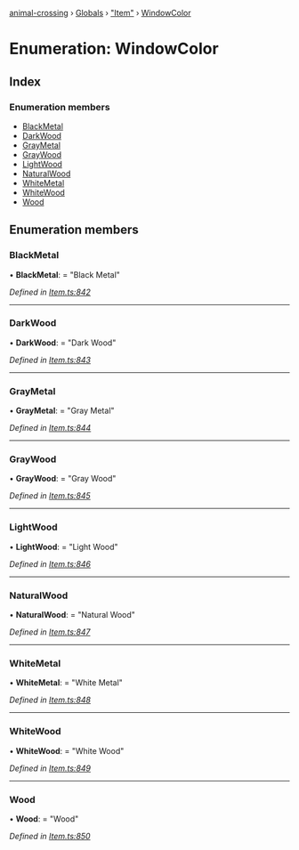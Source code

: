 [animal-crossing](../README.md) › [Globals](../globals.md) › ["Item"](../modules/_item_.md) › [WindowColor](_item_.windowcolor.md)

# Enumeration: WindowColor

## Index

### Enumeration members

* [BlackMetal](_item_.windowcolor.md#blackmetal)
* [DarkWood](_item_.windowcolor.md#darkwood)
* [GrayMetal](_item_.windowcolor.md#graymetal)
* [GrayWood](_item_.windowcolor.md#graywood)
* [LightWood](_item_.windowcolor.md#lightwood)
* [NaturalWood](_item_.windowcolor.md#naturalwood)
* [WhiteMetal](_item_.windowcolor.md#whitemetal)
* [WhiteWood](_item_.windowcolor.md#whitewood)
* [Wood](_item_.windowcolor.md#wood)

## Enumeration members

###  BlackMetal

• **BlackMetal**: = "Black Metal"

*Defined in [Item.ts:842](https://github.com/Norviah/animal-crossing/blob/415ee2a/module/types/Item.ts#L842)*

___

###  DarkWood

• **DarkWood**: = "Dark Wood"

*Defined in [Item.ts:843](https://github.com/Norviah/animal-crossing/blob/415ee2a/module/types/Item.ts#L843)*

___

###  GrayMetal

• **GrayMetal**: = "Gray Metal"

*Defined in [Item.ts:844](https://github.com/Norviah/animal-crossing/blob/415ee2a/module/types/Item.ts#L844)*

___

###  GrayWood

• **GrayWood**: = "Gray Wood"

*Defined in [Item.ts:845](https://github.com/Norviah/animal-crossing/blob/415ee2a/module/types/Item.ts#L845)*

___

###  LightWood

• **LightWood**: = "Light Wood"

*Defined in [Item.ts:846](https://github.com/Norviah/animal-crossing/blob/415ee2a/module/types/Item.ts#L846)*

___

###  NaturalWood

• **NaturalWood**: = "Natural Wood"

*Defined in [Item.ts:847](https://github.com/Norviah/animal-crossing/blob/415ee2a/module/types/Item.ts#L847)*

___

###  WhiteMetal

• **WhiteMetal**: = "White Metal"

*Defined in [Item.ts:848](https://github.com/Norviah/animal-crossing/blob/415ee2a/module/types/Item.ts#L848)*

___

###  WhiteWood

• **WhiteWood**: = "White Wood"

*Defined in [Item.ts:849](https://github.com/Norviah/animal-crossing/blob/415ee2a/module/types/Item.ts#L849)*

___

###  Wood

• **Wood**: = "Wood"

*Defined in [Item.ts:850](https://github.com/Norviah/animal-crossing/blob/415ee2a/module/types/Item.ts#L850)*
